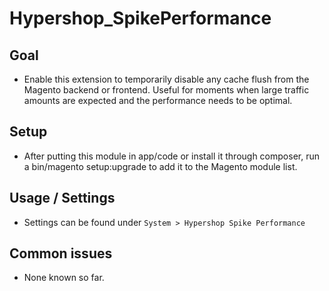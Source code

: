 # Hypershop_SpikePerformance

## Goal
- Enable this extension to temporarily disable any cache flush from the Magento backend or
  frontend. Useful for moments when large traffic amounts are expected and the performance needs
  to be optimal.

## Setup
- After putting this module in app/code or install it through composer, run a bin/magento setup:upgrade to add it to the Magento module list.

## Usage / Settings
- Settings can be found under `System > Hypershop Spike Performance`

## Common issues
- None known so far.

